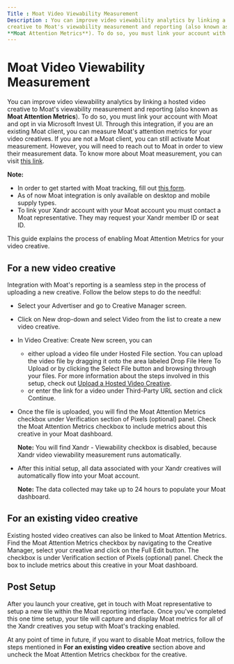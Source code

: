 ```yaml
---
Title : Moat Video Viewability Measurement
Description : You can improve video viewability analytics by linking a hosted video
creative to Moat's viewability measurement and reporting (also known as
**Moat Attention Metrics**). To do so, you must link your account with
---
```



# Moat Video Viewability Measurement





You can improve video viewability analytics by linking a hosted video
creative to Moat's viewability measurement and reporting (also known as
**Moat Attention Metrics**). To do so, you must link your account with
Moat and opt in via Microsoft Invest UI. Through
this integration, if you are an existing Moat client, you can measure
Moat's attention metrics for your video creatives. If you are not a Moat
client, you can still activate Moat measurement. However, you will need
to reach out to Moat in order to view their measurement data. To know
more about Moat measurement, you can visit
<a href="https://www.oracle.com/cx/advertising/measurement/"
class="xref" target="_blank">this link</a>.



<b>Note:</b>

- In order to get started with Moat tracking, fill out
  <a href="https://moat.com/account/signup" class="xref"
  target="_blank">this form</a>.
- As of now Moat integration is only available on desktop and mobile
  supply types.
- To link your Xandr account with your Moat account you must contact a
  Moat representative. They may request your Xandr member ID or seat ID.





This guide explains the process of enabling Moat Attention Metrics for
your video creative.



## For a new video creative



Integration with Moat's reporting is a seamless step in the process of
uploading a new creative. Follow the below steps to do the needful:

- Select your Advertiser and go to
  Creative Manager screen.
- Click on New drop-down and select
  Video from the list to create a new
  video creative.
- In Video Creative: Create New
  screen, you can
  - either upload a video file under
    Hosted File section. You can
    upload the video file by dragging it onto the area labeled
     Drop File Here To Upload or by
    clicking the Select File button
    and browsing through your files. For more information about the
    steps involved in this setup, check out
    <a href="upload-a-hosted-video-creative.md" class="xref">Upload a
    Hosted Video Creative</a>.
  - or enter the link for a video under
    Third-Party URL section and
    click Continue.
- Once the file is uploaded, you will find the
  Moat Attention Metrics checkbox
  under Verification  section of
  Pixels (optional) panel. Check
  the Moat Attention Metrics checkbox
  to include metrics about this creative in your Moat dashboard.
  

  <b>Note:</b> You will find
  Xandr - Viewability checkbox is
  disabled, because Xandr video viewability
  measurement runs automatically.

  
- After this initial setup, all data associated with your
  Xandr creatives will automatically flow into
  your Moat account.
  

  <b>Note:</b> The data collected may take up
  to 24 hours to populate your Moat dashboard.

  







## For an existing video creative

Existing hosted video creatives can also be linked to Moat Attention
Metrics. Find the Moat Attention
Metrics checkbox by navigating to the
Creative Manager, select your
creative and click on the Full Edit
button. The checkbox is under
Verification  section of
Pixels (optional) panel. Check the
box to include metrics about this creative in your Moat dashboard.





## Post Setup

After you launch your creative, get in touch with Moat representative to
setup a new tile within the Moat reporting interface. Once you've
completed this one time setup, your tile will capture and display Moat
metrics for all of the Xandr creatives you setup
with Moat's tracking enabled.

At any point of time in future, if you want to disable Moat metrics,
follow the steps mentioned in **For an existing video creative** section
above and uncheck the Moat Attention
Metrics checkbox for the creative.







